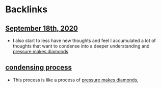 
# Backlinks
## [September 18th, 2020](<September 18th, 2020.md>)
- I also start to less have new thoughts and feel I accumulated a lot of thoughts that want to condense into a deeper understanding and [pressure makes diamonds](<pressure makes diamonds.md>)

## [condensing process](<condensing process.md>)
- This process is like a process of [pressure makes diamonds](<pressure makes diamonds.md>),


